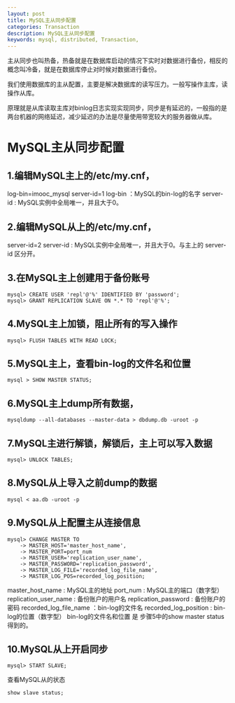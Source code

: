 ```yaml
---
layout: post
title: MySQL主从同步配置
categories: Transaction
description: MySQL主从同步配置
keywords: mysql, distributed, Transaction, 
---
```


主从同步也叫热备，热备就是在数据库启动的情况下实时对数据进行备份，相反的概念叫冷备，就是在数据库停止对时候对数据进行备份。

我们使用数据库的主从配置，主要是解决数据库的读写压力。一般写操作主库，读操作从库。

原理就是从库读取主库对binlog日志实现实现同步，同步是有延迟的，一般指的是两台机器的网络延迟，减少延迟的办法是尽量使用带宽较大的服务器做从库。

# MySQL主从同步配置

## 1.编辑MySQL主上的/etc/my.cnf，

log-bin=imooc_mysql
server-id=1
log-bin ：MySQL的bin-log的名字
server-id : MySQL实例中全局唯一，并且大于0。


## 2.编辑MySQL从上的/etc/my.cnf，

server-id=2
server-id : MySQL实例中全局唯一，并且大于0。与主上的 server-id 区分开。


## 3.在MySQL主上创建用于备份账号

```
mysql> CREATE USER 'repl'@'%' IDENTIFIED BY 'password'; 
mysql> GRANT REPLICATION SLAVE ON *.* TO 'repl'@'%';
```

## 4.MySQL主上加锁，阻止所有的写入操作
```
mysql> FLUSH TABLES WITH READ LOCK;
```

## 5.MySQL主上，查看bin-log的文件名和位置
```
mysql > SHOW MASTER STATUS;
```

## 6.MySQL主上dump所有数据，
```
mysqldump --all-databases --master-data > dbdump.db -uroot -p
```

## 7.MySQL主进行解锁，解锁后，主上可以写入数据
```
mysql> UNLOCK TABLES;
```

## 8.MySQL从上导入之前dump的数据
```
mysql < aa.db -uroot -p
```

## 9.MySQL从上配置主从连接信息
```
mysql> CHANGE MASTER TO
	-> MASTER_HOST='master_host_name', 	
	-> MASTER_PORT=port_num 
	-> MASTER_USER='replication_user_name', 
	-> MASTER_PASSWORD='replication_password', 			        
	-> MASTER_LOG_FILE='recorded_log_file_name',			   
    -> MASTER_LOG_POS=recorded_log_position;
```
master_host_name : MySQL主的地址
port_num : MySQL主的端口（数字型）
replication_user_name : 备份账户的用户名
replication_password : 备份账户的密码
recorded_log_file_name ：bin-log的文件名
recorded_log_position : bin-log的位置（数字型）
bin-log的文件名和位置 是 步骤5中的show master status 得到的。


## 10.MySQL从上开启同步
```
mysql> START SLAVE;
```

查看MySQL从的状态
```
show slave status;
```